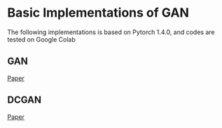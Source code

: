 # Basic Implementations of GAN
The following implementations is based on Pytorch 1.4.0, and codes are tested on Google Colab
## GAN
[Paper](https://arxiv.org/abs/1406.2661)
## DCGAN
[Paper](https://arxiv.org/abs/1511.06434)